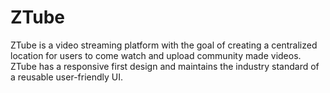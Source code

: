 # ZTube

ZTube is a video streaming platform with the goal of creating a centralized location for users to come watch and upload community made videos. ZTube has a responsive first design and maintains the industry standard of a reusable user-friendly UI.
